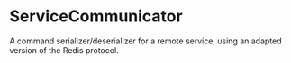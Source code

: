 ServiceCommunicator
===================

A command serializer/deserializer for a remote service, using an adapted version of the Redis protocol.
